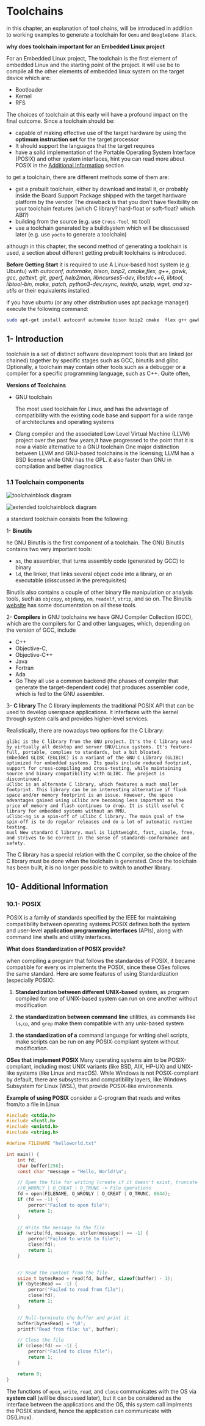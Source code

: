 # Toolchains
in this chapter, an explanation of tool chains, will be introduced in addition to working examples to generate a toolchain for `Qemu` and `BeagleBone Black`.

**why does toolchain important for an Embedded Linux project**

For an Embedded Linux project, The toolchain is the first element of embedded Linux and the starting point of the project. it will use be to compile all the other elements of embedded linux system on the target device which are:
* Bootloader
* Kernel
* RFS

The choices of toolchain at this early will have a profound impact on the final outcome. Since a toolchain should be:
* capable of making effective use of the target hardware by using the **optimum instruction set** for the target processor
* It should support the languages that the target requires
* have a solid implementation of the Portable Operating System Interface (POSIX) and other system interfaces, hint you can read more about POSIX in the [Additional Information](#10--additional-information) section

to get a toolchain, there are different methods some of them are:
* get a prebuilt toolchain, either by download and install it, or probably inside the Board Support Package shipped with the target hardware platform by the vendor
The drawback is that you don't have flexibility on your toolchain features (which C library? hard-float or soft-float? which ABI?)
* building from the source (e.g. use `Cross-Tool NG` tool)
* use a toolchain generated by a buildsystem which will be disscussed later (e.g. use `yocto` to generate a toolchain)

although in this chapter, the second method of generating a toolchain is used, a section about different getting prebuilt toolchains is introduced.

**Before Getting Start**
it is required to use A Linux-based host system (e.g. Ubuntu) with *autoconf, automake, bison, bzip2, cmake,flex, g++, gawk, gcc, gettext, git, gperf, help2man, libncurses5-dev, libstdc++6, libtool, libtool-bin, make, patch, python3-dev,rsync, texinfo, unzip, wget, and xz-utils* or their equivalents installed.

if you have ubuntu (or any other distribution uses apt package manager) execute the following command:
```bash
sudo apt-get install autoconf automake bison bzip2 cmake  flex g++ gawk gcc gettext git gperf help2man libncurses5-dev libstdc++6 libtool libtool-bin make patch python3-dev rsync texinfo unzip wget xz-utils
```

## 1- Introduction
 toolchain is a set of distinct software development tools that are linked (or chained) together by specific stages such as GCC, binutils and glibc. Optionally, a toolchain may contain other tools such as a debugger or a compiler for a specific programming language, such as C++. Quite often, 
 
**Versions of Toolchains**

* GNU toolchain

    The most used toolchain for Linux, and has the advantage of compatibility with the existing code base and support for a wide range of architectures and operating systems

* Clang compiler and the associated Low Level Virtual Machine (LLVM) project
    over the past few years,it have progressed to the point that it is now a viable alternative to a GNU toolchain One major distinction between LLVM and GNU-based toolchains is the licensing; LLVM has a BSD license while GNU has the GPL. it also faster than GNU in compilation and better diagnostics

### 1.1 Toolchain components
![toolchainblock diagram](https://i.ibb.co/HgW2hjK/toolchain.png)

![extended toolchainblock diagram](https://i.ibb.co/W3L8vRz/Untitled.png)

a standard toolchain consists from the following:

1- **Binutils**

he GNU Binutils is the first component of a toolchain. The GNU Binutils contains two very important tools:


* `as`, the assembler, that turns assembly code (generated by GCC) to binary
* `ld`, the linker, that links several object code into a library, or an executable (disscussed in the prerequisites)

Binutils also contains a couple of other binary file manipulation or analysis tools, such as `objcopy`, `objdump`, `nm`, `readelf`, `strip`, and so on. The Binutils [website](https://sourceware.org/binutils/docs-2.19/) has some documentation on all these tools. 

2- **Compilers**
in GNU toolchains we have GNU Compiler Collection (GCC), which are the compilers for C and other languages, which, depending on the version of GCC, include 
* C++
* Objective-C,
* Objective-C++
* Java
* Fortran
* Ada
* Go
They all use a common backend (the phases of compiler that generate the target-dependent code) that produces assembler code, which is fed to the GNU assembler.

3- **C library**
The C library implements the traditional POSIX API that can be used to develop userspace applications. It interfaces with the kernel through system calls and provides higher-level services.

Realistically, there are nowadays two options for the C Library:

    glibc is the C library from the GNU project. It's the C library used by virtually all desktop and server GNU/Linux systems. It's feature-full, portable, complies to standards, but a bit bloated.
    Embedded GLIBC (EGLIBC) is a variant of the GNU C Library (GLIBC) optimized for embedded systems. Its goals include reduced footprint, support for cross-compiling and cross-testing, while maintaining source and binary compatibility with GLIBC. The project is discontinued.
    uClibc is an alternate C library, which features a much smaller footprint. This library can be an interesting alternative if flash space and/or memory footprint is an issue. However, the space advantages gained using uClibc are becoming less important as the price of memory and flash continues to drop. It is still useful C library for embedded systems without an MMU.
    uClibc-ng is a spin-off of uClibc C library. The main goal of the spin-off is to do regular releases and do a lot of automatic runtime testing.
    musl New standard C library. musl is lightweight, fast, simple, free, and strives to be correct in the sense of standards-conformance and safety.

The C library has a special relation with the C compiler, so the choice of the C library must be done when the toolchain is generated. Once the toolchain has been built, it is no longer possible to switch to another library. 

## 10- Additional Information
### 10.1- POSIX
POSIX is a family of standards specified by the IEEE for maintaining compatibility between operating systems.POSIX defines both the system and user-level **application programming interfaces** (APIs), along with command line shells and utility interfaces.

**What does Standardization of POSIX provide?** 

when compiling a program that follows the standardes of POSIX, it became compatible for every os implements the POSIX, since these OSes follows the same standard. Here are some features of using Standardization (especially POSIX): 
1. **Standardization between different UNIX-based** system, as program compiled for one of UNIX-based system can run on one another without modification

2. **the standardization between command line** utilities, as commands like `ls`,`cp`, and `grep` make them compatible with any unix-based system 
3. **the standardization of a** command language for writing shell scripts, make scripts can be run on any POSIX-compliant system without modification.

**OSes that implement POSIX**
Many operating systems aim to be POSIX-compliant, including most UNIX variants (like BSD, AIX, HP-UX) and UNIX-like systems (like Linux and macOS). While Windows is not POSIX-compliant by default, there are subsystems and compatibility layers, like Windows Subsystem for Linux (WSL), that provide POSIX-like environments.

**Example of using POSIX**
consider a C-program that reads and writes from/to a file in Linux

```c
#include <stdio.h>
#include <fcntl.h>
#include <unistd.h>
#include <string.h>

#define FILENAME "helloworld.txt"

int main() {
    int fd;
    char buffer[256];
    const char *message = "Hello, World!\n";

    // Open the file for writing (create if it doesn't exist, truncate if it does)
    //O_WRONLY | O_CREAT | O_TRUNC -> File operations
    fd = open(FILENAME, O_WRONLY | O_CREAT | O_TRUNC, 0644);
    if (fd == -1) {
        perror("Failed to open file");
        return 1;
    }

    // Write the message to the file
    if (write(fd, message, strlen(message)) == -1) {
        perror("Failed to write to file");
        close(fd);
        return 1;
    }
   

    // Read the content from the file
    ssize_t bytesRead = read(fd, buffer, sizeof(buffer) - 1);
    if (bytesRead == -1) {
        perror("Failed to read from file");
        close(fd);
        return 1;
    }

    // Null-terminate the buffer and print it
    buffer[bytesRead] = '\0';
    printf("Read from file: %s", buffer);

    // Close the file
    if (close(fd) == -1) {
        perror("Failed to close file");
        return 1;
    }

    return 0;
}

```

The functions of `open`, `write`, `read`, and `close` communicates with the OS via **system call** (will be disscussed later), but it can be considered as the interface between the applications and the OS, this system call implments the POSIX standard, hence the application can communicate with OS(Linux).